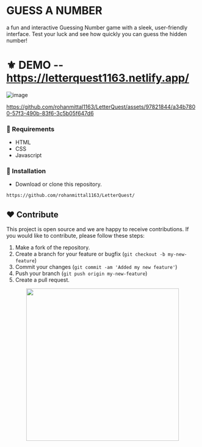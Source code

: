 # GUESS A NUMBER

a fun and interactive Guessing Number game with a sleek, user-friendly interface. Test your luck and see how quickly you can guess the hidden number!








# ⚜ DEMO -- https://letterquest1163.netlify.app/
![image](https://github.com/rohanmittal1163/LetterQuest/assets/97821844/c4fba091-87c5-431d-90ed-6cea7653bfd0)




https://github.com/rohanmittal1163/LetterQuest/assets/97821844/a34b7800-57f3-490b-83f6-3c5b05f647d6




### 📌 Requirements 

- HTML 
- CSS 
- Javascript

### 🔰 Installation 

- Download or clone this repository.
```bash
https://github.com/rohanmittal1163/LetterQuest/
```
## ❤ Contribute
This project is open source and we are happy to receive contributions. If you would like to contribute, please follow these steps:

1. Make a fork of the repository.
2. Create a branch for your feature or bugfix (`git checkout -b my-new-feature`)
3. Commit your changes (`git commit -am 'Added my new feature'`)
4. Push your branch (`git push origin my-new-feature`)
5. Create a pull request.

<p align="center">
  <img src="https://user-images.githubusercontent.com/104341274/210186277-0d434bb0-80c0-43a9-b6b0-2e42e18c31a9.png" width="400" />
</p>
